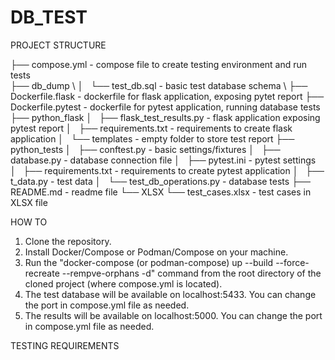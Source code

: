 # DB_TEST

PROJECT STRUCTURE

├── compose.yml - compose file to create testing environment and run tests \
    ├── db_dump \ 
    │   └── test_db.sql - basic test database schema \ 
    ├── Dockerfile.flask - dockerfile for flask application, exposing pytet report
    ├── Dockerfile.pytest - dockerfile for pytest application, running database tests
    ├── python_flask
    │   ├── flask_test_results.py - flask application exposing pytest report
    │   ├── requirements.txt - requirements to create flask application
    │   └── templates - empty folder to store test report
    ├── python_tests
    │   ├── conftest.py - basic settings/fixtures
    │   ├── database.py - database connection file
    │   ├── pytest.ini - pytest settings
    │   ├── requirements.txt - requirements to create pytest application
    │   ├── t_data.py - test data
    │   └── test_db_operations.py - database tests
    ├── README.md - readme file
    └── XLSX
        └── test_cases.xlsx - test cases in XLSX file
    

HOW TO

1. Clone the repository.
2. Install Docker/Compose or Podman/Compose on your machine.
3. Run the "docker-compose (or podman-compose) up --build --force-recreate --rempve-orphans -d" command from the root directory of the cloned project (where compose.yml is located).
4. The test database will be available on localhost:5433. You can change the port in compose.yml file as needed.
5. The results will be available on localhost:5000. You can change the port in compose.yml file as needed.

TESTING REQUIREMENTS

